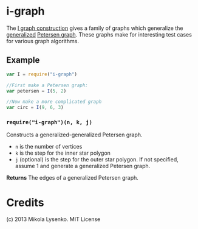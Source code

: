 # i-graph
The [I graph construction](http://mathworld.wolfram.com/IGraph.html) gives a family of graphs which generalize the [generalized](http://en.wikipedia.org/wiki/Generalized_Petersen_graph) [Petersen graph](http://en.wikipedia.org/wiki/Petersen_graph).  These graphs make for interesting test cases for various graph algorithms.

## Example

```javascript
var I = require("i-graph")

//First make a Petersen graph:
var petersen = I(5, 2)

//Now make a more complicated graph
var circ = I(9, 6, 3)
```

### `require("i-graph")(n, k, j)`
Constructs a generalized-generalized Petersen graph.

* `n` is the number of vertices
* `k` is the step for the inner star polygon
* `j` (optional) is the step for the outer star polygon.  If not specified, assume 1 and generate a generalized Petersen graph.

**Returns** The edges of a generalized Petersen graph.

# Credits
(c) 2013 Mikola Lysenko. MIT License